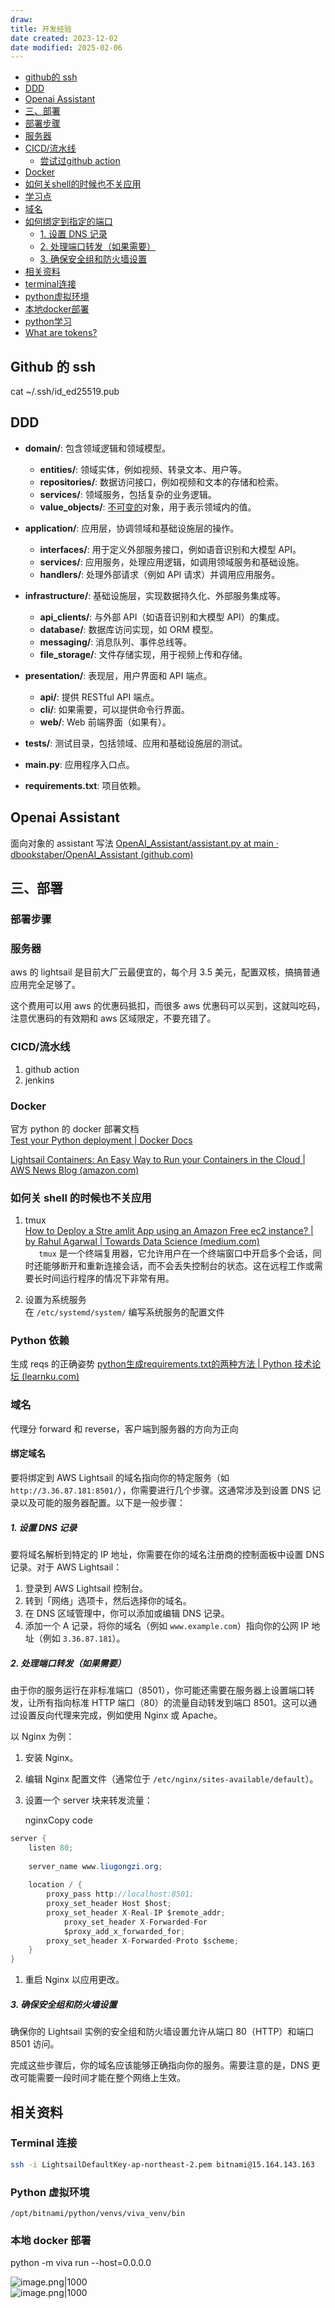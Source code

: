```yaml
---
draw:
title: 开发经验
date created: 2023-12-02
date modified: 2025-02-06
---
```

- [github的 ssh](#github%E7%9A%84%20ssh)
- [DDD](#DDD)
- [Openai Assistant](#Openai%20Assistant)
- [三、部署](#%E4%B8%89%E3%80%81%E9%83%A8%E7%BD%B2)
- [部署步骤](#%E9%83%A8%E7%BD%B2%E6%AD%A5%E9%AA%A4)
- [服务器](#%E6%9C%8D%E5%8A%A1%E5%99%A8)
- [CICD/流水线](#CICD/%E6%B5%81%E6%B0%B4%E7%BA%BF)
	- [尝试过github action](#%E5%B0%9D%E8%AF%95%E8%BF%87github%20action)
- [Docker](#Docker)
- [如何关shell的时候也不关应用](#%E5%A6%82%E4%BD%95%E5%85%B3shell%E7%9A%84%E6%97%B6%E5%80%99%E4%B9%9F%E4%B8%8D%E5%85%B3%E5%BA%94%E7%94%A8)
- [学习点](#%E5%AD%A6%E4%B9%A0%E7%82%B9)
- [域名](#%E5%9F%9F%E5%90%8D)
- [如何绑定到指定的端口](#%E5%A6%82%E4%BD%95%E7%BB%91%E5%AE%9A%E5%88%B0%E6%8C%87%E5%AE%9A%E7%9A%84%E7%AB%AF%E5%8F%A3)
	- [1. 设置 DNS 记录](#1.%20%E8%AE%BE%E7%BD%AE%20DNS%20%E8%AE%B0%E5%BD%95)
	- [2. 处理端口转发（如果需要）](#2.%20%E5%A4%84%E7%90%86%E7%AB%AF%E5%8F%A3%E8%BD%AC%E5%8F%91%EF%BC%88%E5%A6%82%E6%9E%9C%E9%9C%80%E8%A6%81%EF%BC%89)
	- [3. 确保安全组和防火墙设置](#3.%20%E7%A1%AE%E4%BF%9D%E5%AE%89%E5%85%A8%E7%BB%84%E5%92%8C%E9%98%B2%E7%81%AB%E5%A2%99%E8%AE%BE%E7%BD%AE)
- [相关资料](#%E7%9B%B8%E5%85%B3%E8%B5%84%E6%96%99)
- [terminal连接](#terminal%E8%BF%9E%E6%8E%A5)
- [python虚拟环境](#python%E8%99%9A%E6%8B%9F%E7%8E%AF%E5%A2%83)
- [本地docker部署](#%E6%9C%AC%E5%9C%B0docker%E9%83%A8%E7%BD%B2)
- [python学习](#python%E5%AD%A6%E4%B9%A0)
- [What are tokens?](#What%20are%20tokens?)

## Github 的 ssh

cat ~/.ssh/id_ed25519.pub

## DDD

- **domain/**: 包含领域逻辑和领域模型。
    
    - **entities/**: 领域实体，例如视频、转录文本、用户等。
    - **repositories/**: 数据访问接口，例如视频和文本的存储和检索。
    - **services/**: 领域服务，包括复杂的业务逻辑。
    - **value_objects/**: [不可变的](不可变的.md)对象，用于表示领域内的值。
- **application/**: 应用层，协调领域和基础设施层的操作。
    
    - **interfaces/**: 用于定义外部服务接口，例如语音识别和大模型 API。
    - **services/**: 应用服务，处理应用逻辑，如调用领域服务和基础设施。
    - **handlers/**: 处理外部请求（例如 API 请求）并调用应用服务。
- **infrastructure/**: 基础设施层，实现数据持久化、外部服务集成等。
    
    - **api_clients/**: 与外部 API（如语音识别和大模型 API）的集成。
    - **database/**: 数据库访问实现，如 ORM 模型。
    - **messaging/**: 消息队列、事件总线等。
    - **file_storage/**: 文件存储实现，用于视频上传和存储。
- **presentation/**: 表现层，用户界面和 API 端点。
    
    - **api/**: 提供 RESTful API 端点。
    - **cli/**: 如果需要，可以提供命令行界面。
    - **web/**: Web 前端界面（如果有）。
- **tests/**: 测试目录，包括领域、应用和基础设施层的测试。
    
- **main.py**: 应用程序入口点。
    
- **requirements.txt**: 项目依赖。
    

## Openai Assistant

面向对象的 assistant 写法 [OpenAI_Assistant/assistant.py at main · dbookstaber/OpenAI_Assistant (github.com)](https://github.com/dbookstaber/OpenAI_Assistant/blob/main/assistant.py)

## 三、部署

### 部署步骤

### 服务器

aws 的 lightsail 是目前大厂云最便宜的，每个月 3.5 美元，配置双核，搞搞普通应用完全足够了。  

  

这个费用可以用 aws 的优惠码抵扣，而很多 aws 优惠码可以买到，这就叫吃码，注意优惠码的有效期和 aws 区域限定，不要充错了。

### CICD/流水线

1. github action
2. jenkins

### Docker

官方 python 的 docker 部署文档  
[Test your Python deployment | Docker Docs](https://docs.docker.com/language/python/deploy/)

[Lightsail Containers: An Easy Way to Run your Containers in the Cloud | AWS News Blog (amazon.com)](https://aws.amazon.com/blogs/aws/lightsail-containers-an-easy-way-to-run-your-containers-in-the-cloud/)

### 如何关 shell 的时候也不关应用

1. tmux  
[How to Deploy a Stre amlit App using an Amazon Free ec2 instance? | by Rahul Agarwal | Towards Data Science (medium.com)](https://medium.com/p/416a41f69dc3)  
`   tmux` 是一个终端复用器，它允许用户在一个终端窗口中开启多个会话，同时还能够断开和重新连接会话，而不会丢失控制台的状态。这在远程工作或需要长时间运行程序的情况下非常有用。

2. 设置为系统服务  
在 `/etc/systemd/system/` 编写系统服务的配置文件

### Python 依赖

生成 reqs 的正确姿势 [python生成requirements.txt的两种方法 | Python 技术论坛 (learnku.com)](https://learnku.com/articles/47470)

### 域名

代理分 forward 和 reverse，客户端到服务器的方向为正向

#### 绑定域名

要将绑定到 AWS Lightsail 的域名指向你的特定服务（如 `http://3.36.87.181:8501/`），你需要进行几个步骤。这通常涉及到设置 DNS 记录以及可能的服务器配置。以下是一般步骤：

##### 1. 设置 DNS 记录

要将域名解析到特定的 IP 地址，你需要在你的域名注册商的控制面板中设置 DNS 记录。对于 AWS Lightsail：

1. 登录到 AWS Lightsail 控制台。
2. 转到「网络」选项卡，然后选择你的域名。
3. 在 DNS 区域管理中，你可以添加或编辑 DNS 记录。
4. 添加一个 A 记录，将你的域名（例如 `www.example.com`）指向你的公网 IP 地址（例如 `3.36.87.181`）。

##### 2. 处理端口转发（如果需要）

由于你的服务运行在非标准端口（8501），你可能还需要在服务器上设置端口转发，让所有指向标准 HTTP 端口（80）的流量自动转发到端口 8501。这可以通过设置反向代理来完成，例如使用 Nginx 或 Apache。

以 Nginx 为例：

1. 安装 Nginx。
    
2. 编辑 Nginx 配置文件（通常位于 `/etc/nginx/sites-available/default`）。
    
3. 设置一个 server 块来转发流量：
    

    nginxCopy code

```Java
server {     
	listen 80;  
	   
	server_name www.liugongzi.org;
	
	location / {        
		proxy_pass http://localhost:8501;         
		proxy_set_header Host $host;         
		proxy_set_header X-Real-IP $remote_addr;   
			proxy_set_header X-Forwarded-For
			$proxy_add_x_forwarded_for;         
		proxy_set_header X-Forwarded-Proto $scheme;     
	} 
}
```

1. 重启 Nginx 以应用更改。
    

##### 3. 确保安全组和防火墙设置

确保你的 Lightsail 实例的安全组和防火墙设置允许从端口 80（HTTP）和端口 8501 访问。

完成这些步骤后，你的域名应该能够正确指向你的服务。需要注意的是，DNS 更改可能需要一段时间才能在整个网络上生效。

## 相关资料

### Terminal 连接

```bash
ssh -i LightsailDefaultKey-ap-northeast-2.pem bitnami@15.164.143.163
```

### Python 虚拟环境

```shell
/opt/bitnami/python/venvs/viva_venv/bin
```

### 本地 docker 部署

python -m viva run --host=0.0.0.0

![image.png|1000](https://cdn.jsdelivr.net/gh/Leoyishou/imageHosting@main/img/20231220200129.png)  
![image.png|1000](https://cdn.jsdelivr.net/gh/Leoyishou/imageHosting@main/img/20231220200504.png)
